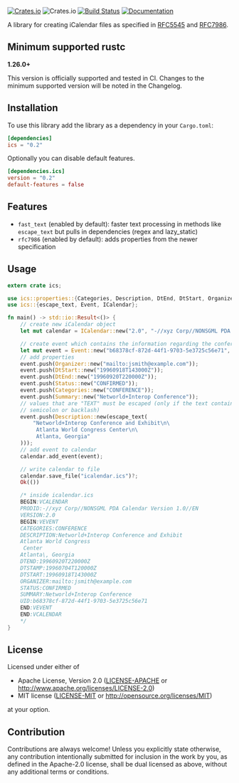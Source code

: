 [![Crates.io](https://img.shields.io/crates/v/ics.svg)](https://crates.io/crates/ics)
![Crates.io](https://img.shields.io/crates/l/rustc-serialize.svg)
[![Build Status](https://travis-ci.com/hummingly/ics.svg?branch=master)](https://travis-ci.com/hummingly/ics)
[![Documentation](https://docs.rs/ics/badge.svg)](https://docs.rs/ics)

A library for creating iCalendar files as specified in [RFC5545](https://tools.ietf.org/html/rfc5545) and [RFC7986](https://tools.ietf.org/html/rfc7986).

## Minimum supported rustc
**1.26.0+**

This version is officially supported and tested in CI. Changes to the minimum supported version will be noted in the Changelog.

## Installation
To use this library add the library as a dependency in your `Cargo.toml`:
```toml
[dependencies]
ics = "0.2"
```

Optionally you can disable default features.
```toml
[dependencies.ics]
version = "0.2"
default-features = false
 ```
## Features
- `fast_text` (enabled by default): faster text processing in methods like `escape_text` but pulls in dependencies (regex and lazy_static)
- `rfc7986` (enabled by default): adds properties from the newer specification

## Usage
```rust
extern crate ics;

use ics::properties::{Categories, Description, DtEnd, DtStart, Organizer, Status, Summary};
use ics::{escape_text, Event, ICalendar};

fn main() -> std::io::Result<()> {
    // create new iCalendar object
    let mut calendar = ICalendar::new("2.0", "-//xyz Corp//NONSGML PDA Calendar Version 1.0//EN");

    // create event which contains the information regarding the conference
    let mut event = Event::new("b68378cf-872d-44f1-9703-5e3725c56e71", "19960704T120000Z");
    // add properties
    event.push(Organizer::new("mailto:jsmith@example.com"));
    event.push(DtStart::new("19960918T143000Z"));
    event.push(DtEnd::new("19960920T220000Z"));
    event.push(Status::new("CONFIRMED"));
    event.push(Categories::new("CONFERENCE"));
    event.push(Summary::new("Networld+Interop Conference"));
    // values that are "TEXT" must be escaped (only if the text contains a comma,
    // semicolon or backlash)
    event.push(Description::new(escape_text(
        "Networld+Interop Conference and Exhibit\n\
         Atlanta World Congress Center\n\
         Atlanta, Georgia"
    )));
    // add event to calendar
    calendar.add_event(event);

    // write calendar to file
    calendar.save_file("icalendar.ics")?;
    Ok(())

    /* inside icalendar.ics
    BEGIN:VCALENDAR
    PRODID:-//xyz Corp//NONSGML PDA Calendar Version 1.0//EN
    VERSION:2.0
    BEGIN:VEVENT
    CATEGORIES:CONFERENCE
    DESCRIPTION:Networld+Interop Conference and Exhibit
    Atlanta World Congress 
     Center
    Atlanta\, Georgia
    DTEND:19960920T220000Z
    DTSTAMP:19960704T120000Z
    DTSTART:19960918T143000Z
    ORGANIZER:mailto:jsmith@example.com
    STATUS:CONFIRMED
    SUMMARY:Networld+Interop Conference
    UID:b68378cf-872d-44f1-9703-5e3725c56e71
    END:VEVENT
    END:VCALENDAR
    */
}
```

## License

Licensed under either of

 * Apache License, Version 2.0
   ([LICENSE-APACHE](LICENSE-APACHE) or http://www.apache.org/licenses/LICENSE-2.0)
 * MIT license
   ([LICENSE-MIT](LICENSE-MIT) or http://opensource.org/licenses/MIT)

at your option.

## Contribution

Contributions are always welcome!
Unless you explicitly state otherwise, any contribution intentionally submitted for inclusion in the work by you, as defined in the Apache-2.0 license, shall be dual licensed as above, without any additional terms or conditions.
